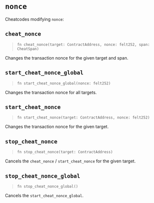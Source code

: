 # `nonce`

Cheatcodes modifying `nonce`:

## `cheat_nonce`
> `fn cheat_nonce(target: ContractAddress, nonce: felt252, span: CheatSpan)`

Changes the transaction nonce for the given target and span.

## `start_cheat_nonce_global`
> `fn start_cheat_nonce_global(nonce: felt252)`

Changes the transaction nonce for all targets.

## `start_cheat_nonce`
> `fn start_cheat_nonce(target: ContractAddress, nonce: felt252)`

Changes the transaction nonce for the given target.

## `stop_cheat_nonce`
> `fn stop_cheat_nonce(target: ContractAddress)`

Cancels the `cheat_nonce` / `start_cheat_nonce` for the given target.

## `stop_cheat_nonce_global`
> `fn stop_cheat_nonce_global()`

Cancels the `start_cheat_nonce_global`.
